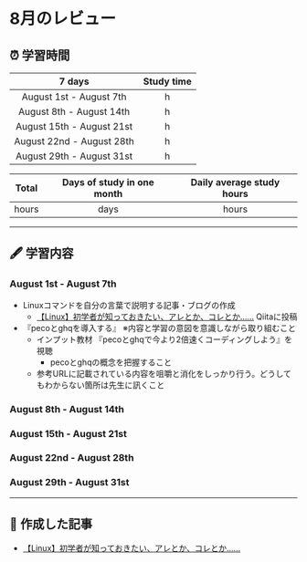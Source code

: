 # 8月のレビュー
## ⏰ 学習時間
| 7 days | Study time |
| :---: | :---: |
| August 1st - August 7th |  h |
| August 8th - August 14th |  h |
| August 15th - August 21st |  h |
| August 22nd - August 28th |  h |
| August 29th - August 31st |  h |

| Total | Days of study in one month | Daily average study hours |
| :---: | :---: | :---: |
|  hours |  days |  hours |
---
## 🖋️ 学習内容
### August 1st - August 7th
- Linuxコマンドを自分の言葉で説明する記事・ブログの作成
  - [【Linux】初学者が知っておきたい、アレとか、コレとか……](https://qiita.com/YSWEngineer/items/52370b37486f5907fc87 "【Linux】初学者が知っておきたい、アレとか、コレとか……") Qiitaに投稿
- 『pecoとghqを導入する』 ※内容と学習の意図を意識しながら取り組むこと
  - インプット教材 『pecoとghqで今より2倍速くコーディングしよう』を視聴
    - pecoとghqの概念を把握すること
  - 参考URLに記載されている内容を咀嚼と消化をしっかり行う。どうしてもわからない箇所は先生に訊くこと
### August 8th - August 14th
### August 15th - August 21st
### August 22nd - August 28th
### August 29th - August 31st
---
## 📰 作成した記事
- [【Linux】初学者が知っておきたい、アレとか、コレとか……](https://qiita.com/YSWEngineer/items/52370b37486f5907fc87 "【Linux】初学者が知っておきたい、アレとか、コレとか……")
